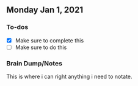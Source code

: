 ## Monday Jan 1, 2021

### To-dos
- [x] Make sure to complete this
- [ ] Make sure to do this

### Brain Dump/Notes

This is where i can right anything i need to notate.

